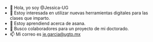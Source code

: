 - 👋 Hola, yo soy  @Jessica-UG
- 👀 Estoy interesada en utilizar nuevas herramientas digitales para las clases que imparto.
- 🌱 Estoy aprendiend acerca de asana.
- 💞️ Busco colaboradores para un proyecto de mi doctorado.
- 📫 Mi correo es je.garcia@ugto.mx


<!---
Jessica-UG/Jessica-UG is a ✨ special ✨ repository because its `README.md` (this file) appears on your GitHub profile.
You can click the Preview link to take a look at your changes.
--->
